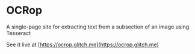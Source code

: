 OCRop
=====

A single-page site for extracting text from a subsection of an image using Tesseract

See it live at [https://ocrop.glitch.me](https://ocrop.glitch.me)